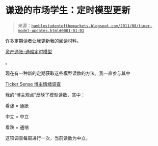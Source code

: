 <!--yml

分类：未分类

日期：2024-05-18 04:17:15

-->

# 谦逊的市场学生：定时模型更新

> 来源：[`humblestudentofthemarkets.blogspot.com/2011/08/timer-model-updates.html#0001-01-01`](https://humblestudentofthemarkets.blogspot.com/2011/08/timer-model-updates.html#0001-01-01)

许多定期读者让我更新我的阅读材料。

[资产通胀-通缩定时模型](http://qwestfunds.com/publications/newsletters_pdf/newsletter_november_2009.pdf)

。

现在有一种新的定期获取这些模型读数的方法。我一直参与其中

[Ticker Sense 博主情绪调查](http://tickersense.typepad.com/ticker_sense/2011/08/august-15th-blogger-sentiment-poll.html)

我的“博主观点”反映了模型读数，其中：

看涨 = 通胀

中立 = 中立

看跌 = 通缩

这项调查每周进行一次，当前读数为中立。
